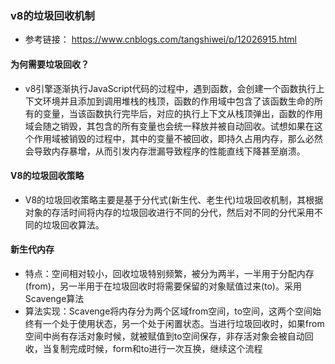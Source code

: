 ### v8的垃圾回收机制
* 参考链接： <https://www.cnblogs.com/tangshiwei/p/12026915.html>
#### 为何需要垃圾回收？
* v8引擎逐渐执行JavaScript代码的过程中，遇到函数，会创建一个函数执行上下文环境并且添加到调用堆栈的栈顶，函数的作用域中包含了该函数生命的所有的变量，当该函数执行完毕后，对应的执行上下文从栈顶弹出，函数的作用域会随之销毁，其包含的所有变量也会统一释放并被自动回收。试想如果在这个作用域被销毁的过程中，其中的变量不被回收，即持久占用内存，那么必然会导致内存暴增，从而引发内存泄漏导致程序的性能直线下降甚至崩溃。
#### V8的垃圾回收策略
* V8的垃圾回收策略主要是基于分代式(新生代、老生代)垃圾回收机制，其根据对象的存活时间将内存的垃圾回收进行不同的分代，然后对不同的分代采用不同的垃圾回收算法。
#### 新生代内存
* 特点：空间相对较小，回收垃圾特别频繁，被分为两半，一半用于分配内存(from)，另一半用于在垃圾回收时将需要保留的对象赋值过来(to)。采用Scavenge算法
* 算法实现：Scavenge将内存分为两个区域from空间，to空间，这两个空间始终有一个处于使用状态，另一个处于闲置状态。当进行垃圾回收时，如果from空间中尚有存活对象时候，就被赋值到to空间保存，非存活对象会被自动回收，当复制完成时候，form和to进行一次互换，继续这个流程

